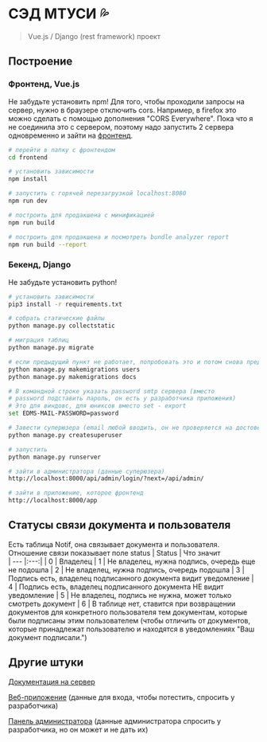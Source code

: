 # СЭД МТУСИ :sweat_drops:

> Vue.js / Django (rest framework) проект

## Построение

### Фронтенд, Vue.js

Не забудьте установить npm!
Для того, чтобы проходили запросы на сервер, нужно в браузере
отключить cors. Например, в firefox это можно сделать с помощью
дополнения "CORS Everywhere".
Пока что я не соединила это с сервером, поэтому надо запустить 2
сервера одновременно и зайти на [фронтенд](http://localhost:8080).

``` bash
# перейти в папку с фронтендом
cd frontend

# установить зависимости
npm install

# запустить с горячей перезагрузкой localhost:8080
npm run dev

# построить для продакшена с минификацией
npm run build

# построить для продакшена и посмотреть bundle analyzer report
npm run build --report
```

### Бекенд, Django

Не забудьте установить python!

``` bash
# установить зависимости
pip3 install -r requirements.txt

# собрать статические файлы
python manage.py collectstatic

# миграция таблиц
python manage.py migrate

# если предыдущий пункт не работает, попробовать это и потом снова предыдущий пункт
python manage.py makemigrations users
python manage.py makemigrations docs

# В командной строке указать password smtp сервера (вместо
# password подставить пароль, он есть у разработчика приложения)
# Это для виндовс, для юниксов вместо set - export
set EDMS-MAIL-PASSWORD=password

# Завести суперюзера (email любой вводить, он не проверяется на достоверность)
python manage.py createsuperuser

# запустить
python manage.py runserver

# зайти в администратора (данные суперюзера)
http://localhost:8000/api/admin/login/?next=/api/admin/

# зайти в приложение, которое фронтенд
http://localhost:8000/app
```
## Статусы связи документа и пользователя

Есть таблица Notif, она связывает документа и пользователя. Отношение связи показывает поле status
| Status | Что значит  
| --- |:---:|
| 0 | Владелец
| 1 | Не владелец, нужна подпись, очередь еще не подошла
| 2 | Не владелец, нужна подпись, очередь подошла
| 3 | Подпись есть, владелец подписанного документа видит уведомление
| 4 | Подпись есть, владелец подписанного документа НЕ видит уведомление
| 5 | Не владелец, подпись не нужна, может только смотреть документ
| 6 | В таблице нет, ставится при возвращении документов для конкретного пользователя тем документам, которые были подписаны этим пользователем (чтобы отличить от документов, которые принадлежат пользователю и находятся в уведомлениях "Ваш документ подписали.")


## Другие штуки

[Документация на сервер](https://edms-mtuci.herokuapp.com/api/docsServer/)

[Веб-приложение](https://edms-mtuci.herokuapp.com/app) (данные для входа, чтобы потестить, спросить у разработчика)

[Панель администратора](https://edms-mtuci.herokuapp.com/api/admin/) (данные администратора спросить у разработчика, но он может и не дать их)

